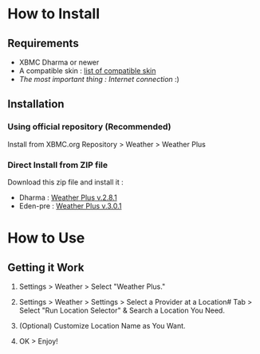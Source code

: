 # How to Install #

## Requirements ##

  * XBMC Dharma or newer
  * A compatible skin : [list of compatible skin](WeatherPlusCompatibleSkins.md)
  * _The most important thing : Internet connection_ :)

## Installation ##

### Using official repository (Recommended) ###

Install from XBMC.org Repository > Weather > Weather Plus

### Direct Install from ZIP file ###

Download this zip file and install it :

  * Dharma : [Weather Plus v.2.8.1](http://xbmc-addons.googlecode.com/files/weather.weatherplus.v.2.8.1.dharma.zip)
  * Eden-pre : [Weather Plus v.3.0.1](http://xbmc-addons.googlecode.com/files/weather.weatherplus.v.3.0.1.eden-pre.zip)

# How to Use #

## Getting it Work ##

1) Settings > Weather > Select "Weather Plus."

2) Settings > Weather > Settings > Select a Provider at a Location# Tab > Select "Run Location Selector" & Search a Location You Need.

3) (Optional) Customize Location Name as You Want.

4) OK > Enjoy!